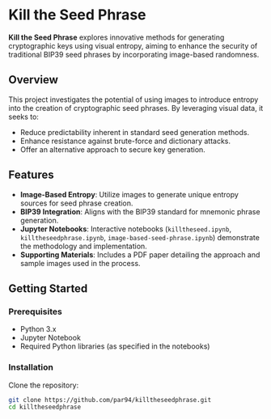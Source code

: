 # Kill the Seed Phrase

**Kill the Seed Phrase** explores innovative methods for generating cryptographic keys using visual entropy, aiming to enhance the security of traditional BIP39 seed phrases by incorporating image-based randomness.

## Overview

This project investigates the potential of using images to introduce entropy into the creation of cryptographic seed phrases. By leveraging visual data, it seeks to:

- Reduce predictability inherent in standard seed generation methods.  
- Enhance resistance against brute-force and dictionary attacks.  
- Offer an alternative approach to secure key generation.

## Features

- **Image-Based Entropy**: Utilize images to generate unique entropy sources for seed phrase creation.  
- **BIP39 Integration**: Aligns with the BIP39 standard for mnemonic phrase generation.  
- **Jupyter Notebooks**: Interactive notebooks (`killtheseed.ipynb`, `killtheseedphrase.ipynb`, `image-based-seed-phrase.ipynb`) demonstrate the methodology and implementation.  
- **Supporting Materials**: Includes a PDF paper detailing the approach and sample images used in the process.

## Getting Started

### Prerequisites

- Python 3.x  
- Jupyter Notebook  
- Required Python libraries (as specified in the notebooks)

### Installation

Clone the repository:

```bash
git clone https://github.com/par94/killtheseedphrase.git
cd killtheseedphrase
